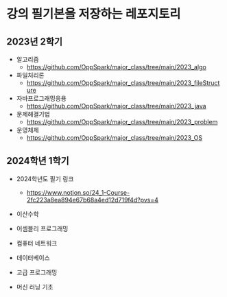 # 강의 필기본을 저장하는 레포지토리

## 2023년 2학기
- 알고리즘
    - https://github.com/OppSpark/major_class/tree/main/2023_algo
- 파일처리론
    - https://github.com/OppSpark/major_class/tree/main/2023_fileStructure
- 자바프로그래밍응용
    - https://github.com/OppSpark/major_class/tree/main/2023_java
- 문제해결기법
    - https://github.com/OppSpark/major_class/tree/main/2023_problem
- 운영체제
    - https://github.com/OppSpark/major_class/tree/main/2023_OS

## 2024학년 1학기

- 2024학년도 필기 링크
	- https://www.notion.so/24_1-Course-2fc223a8ea894e67b68a4ed12d719f4d?pvs=4


- 이산수학
- 어셈블리 프로그래밍
- 컴퓨터 네트워크
- 데이터베이스
- 고급 프로그래밍
- 머신 러닝 기초
